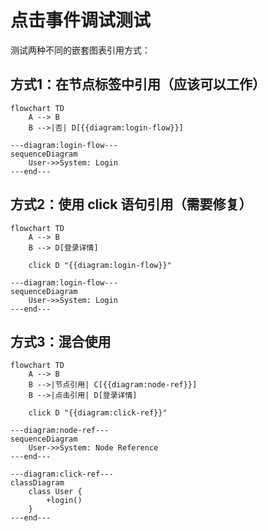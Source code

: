 # 点击事件调试测试

测试两种不同的嵌套图表引用方式：

## 方式1：在节点标签中引用（应该可以工作）
```mermaid
flowchart TD
    A --> B
    B -->|否| D[{{diagram:login-flow}}]

---diagram:login-flow---
sequenceDiagram
    User->>System: Login
---end---
```

## 方式2：使用 click 语句引用（需要修复）
```mermaid
flowchart TD
    A --> B
    B --> D[登录详情]
    
    click D "{{diagram:login-flow}}"

---diagram:login-flow---
sequenceDiagram
    User->>System: Login
---end---
```

## 方式3：混合使用
```mermaid
flowchart TD
    A --> B
    B -->|节点引用| C[{{diagram:node-ref}}]
    B -->|点击引用| D[登录详情]
    
    click D "{{diagram:click-ref}}"

---diagram:node-ref---
sequenceDiagram
    User->>System: Node Reference
---end---

---diagram:click-ref---
classDiagram
    class User {
        +login()
    }
---end---
```